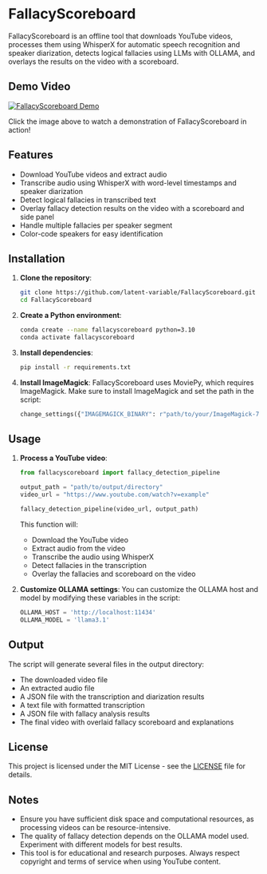 # FallacyScoreboard

FallacyScoreboard is an offline tool that downloads YouTube videos, processes them using WhisperX for automatic speech recognition and speaker diarization, detects logical fallacies using LLMs with OLLAMA, and overlays the results on the video with a scoreboard.

## Demo Video

[![FallacyScoreboard Demo](https://img.youtube.com/vi/1plEKbSHJMM/0.jpg)](https://youtu.be/1plEKbSHJMM)

Click the image above to watch a demonstration of FallacyScoreboard in action!

## Features

- Download YouTube videos and extract audio
- Transcribe audio using WhisperX with word-level timestamps and speaker diarization
- Detect logical fallacies in transcribed text
- Overlay fallacy detection results on the video with a scoreboard and side panel
- Handle multiple fallacies per speaker segment
- Color-code speakers for easy identification

## Installation

1. **Clone the repository**:
    ```bash
    git clone https://github.com/latent-variable/FallacyScoreboard.git
    cd FallacyScoreboard
    ```

2. **Create a Python environment**:
    ```bash
    conda create --name fallacyscoreboard python=3.10
    conda activate fallacyscoreboard
    ```

3. **Install dependencies**:
    ```bash
    pip install -r requirements.txt
    ```

4. **Install ImageMagick**:
   FallacyScoreboard uses MoviePy, which requires ImageMagick. Make sure to install ImageMagick and set the path in the script:
   ```python
   change_settings({"IMAGEMAGICK_BINARY": r"path/to/your/ImageMagick-7.1.1-Q16-HDRI/magick.exe"})
   ```

## Usage

1. **Process a YouTube video**:
    ```python
    from fallacyscoreboard import fallacy_detection_pipeline

    output_path = "path/to/output/directory"
    video_url = "https://www.youtube.com/watch?v=example"
    
    fallacy_detection_pipeline(video_url, output_path)
    ```

   This function will:
   - Download the YouTube video
   - Extract audio from the video
   - Transcribe the audio using WhisperX
   - Detect fallacies in the transcription
   - Overlay the fallacies and scoreboard on the video

2. **Customize OLLAMA settings**:
   You can customize the OLLAMA host and model by modifying these variables in the script:
   ```python
   OLLAMA_HOST = 'http://localhost:11434'
   OLLAMA_MODEL = 'llama3.1'
   ```

## Output

The script will generate several files in the output directory:
- The downloaded video file
- An extracted audio file
- A JSON file with the transcription and diarization results
- A text file with formatted transcription
- A JSON file with fallacy analysis results
- The final video with overlaid fallacy scoreboard and explanations

## License

This project is licensed under the MIT License - see the [LICENSE](LICENSE) file for details.

## Notes

- Ensure you have sufficient disk space and computational resources, as processing videos can be resource-intensive.
- The quality of fallacy detection depends on the OLLAMA model used. Experiment with different models for best results.
- This tool is for educational and research purposes. Always respect copyright and terms of service when using YouTube content.
